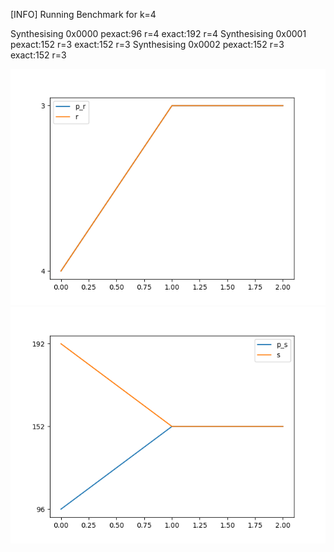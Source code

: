 [INFO] Running Benchmark for k=4

Synthesising 0x0000 pexact:96 r=4 exact:192 r=4
Synthesising 0x0001 pexact:152 r=3 exact:152 r=3
Synthesising 0x0002 pexact:152 r=3 exact:152 r=3

![image1](https://github.com/FeldmeierMichael/Exact-Power-Synthesis/blob/main/benchmark_r.png?)
![image2](https://github.com/FeldmeierMichael/Exact-Power-Synthesis/blob/main/benchmark_s.png?)

